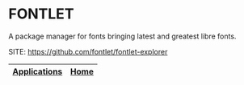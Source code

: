 # FONTLET
 
 A package manager for fonts bringing latest and greatest libre fonts.
 
 SITE: https://github.com/fontlet/fontlet-explorer

 | [Applications](https://portable-linux-apps.github.io/apps.html) | [Home](https://portable-linux-apps.github.io)
 | --- | --- |
